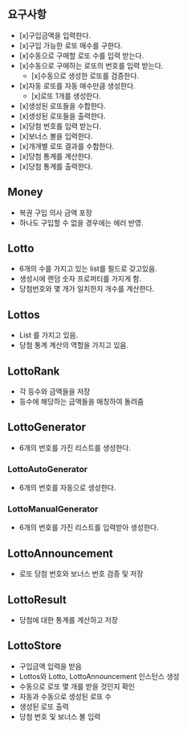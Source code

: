 ## 요구사항

* [x]구입금액을 입력한다.  
* [x]구입 가능한 로또 매수를 구한다.  
* [x]수동으로 구매할 로또 수를 입력 받는다.
* [x]수동으로 구매하는 로또의 번호를 입력 받는다.
  * [x]수동으로 생성한 로또를 검증한다.  
* [x]자동 로또를 자동 매수만큼 생성한다.  
  * [x]로또 1개를 생성한다.
* [x]생성된 로또들을 수합한다.  
* [x]생성된 로또들을 출력한다.  
* [x]당첨 번호를 입력 받는다.  
* [x]보너스 볼을 입력한다.  
* [x]개개별 로또 결과를 수합한다.  
* [x]당첨 통계를 계산한다.  
* [x]당첨 통계를 출력한다.

## Money
- 복권 구입 의사 금액 포장
- 하나도 구입할 수 없을 경우에는 에러 반영. 

## Lotto
- 6개의 수를 가지고 있는 list를 필드로 갖고있음.
- 생성시에 랜덤 숫자 프로퍼티를 가지게 함.
- 당첨번호와 몇 개가 일치한지 개수를 계산한다.

## Lottos
- List<Lotto> 를 가지고 있음.
- 당첨 통계 계산의 역할을 가지고 있음.

## LottoRank
- 각 등수와 금액들을 저장
- 등수에 해당하는 금액들을 매칭하여 돌려줌

## LottoGenerator
- 6개의 번호를 가진 리스트를 생성한다.
### LottoAutoGenerator
- 6개의 번호를 자동으로 생성한다.
### LottoManualGenerator
- 6개의 번호를 가진 리스트를 입력받아 생성한다.

## LottoAnnouncement
- 로또 당첨 번호와 보너스 번호 검증 및 저장

## LottoResult
- 당첨에 대한 통계를 계산하고 저장 

## LottoStore
- 구입금액 입력을 받음
- Lottos와 Lotto, LottoAnnouncement 인스턴스 생성
- 수동으로 로또 몇 개를 받을 것인지 확인
- 자동과 수동으로 생성된 로또 수
- 생성된 로또 출력
- 당첨 번호 및 보너스 볼 입력